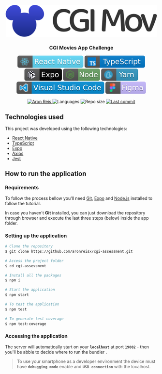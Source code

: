 

<div align="center">
    <img width="500" alt="CGI Mov logo" src=".github/logo.svg" />
    <h3>CGI Movies App Challenge</h3>
</div>

<p align="center">
<img  alt="badge react native"  src=".github\badge-react-native.svg">
<img  alt="badge typescript"  src=".github\badge-typescript.svg">
<img  alt="badge expo"  src=".github\badge-expo.svg">
<img  alt="badge node"  src=".github\badge-node.svg">
<img  alt="badge yarn"  src=".github\badge-yarn.svg">
<img  alt="badge vscode"  src=".github\badge-vscode.svg">
<img  alt="badge figma"  src=".github\badge-figma.svg">
</p>

<p align="center">
   <a href="https://www.linkedin.com/in/aronreis/">
      <img alt="Aron Reis" src="https://img.shields.io/badge/-AronReis-0A66C2?style=flat&logo=Linkedin&logoColor=white" />
   </a>

  <img alt="Languages" src="https://img.shields.io/github/languages/count/aronreisx/cgi-assessment?color=brightgreen">

  <img alt="Repo size" src="https://img.shields.io/github/repo-size/aronreisx/cgi-assessment?color=important">

  <a href="https://github.com/aronreisx/README-budget/commits/master">
    <img alt="Last commit" src="https://img.shields.io/github/last-commit/aronreisx/cgi-assessment?color=blueviolet">
  </a>
  </p>


## Technologies used

This project was developed using the following technologies:

- [React Native](https://reactnative.dev/)
- [TypeScript](https://www.typescriptlang.org/)
- [Expo](https://expo.dev/)
- [Axios](https://axios-http.com/)
- [Jest](https://jestjs.io/)

## How to run the application

### Requirements

To follow the process bellow you'll need [Git](https://git-scm.com), [Expo](https://expo.dev/) and [Node.js](https://nodejs.org/) installed to follow the tutorial.

In case you haven't **Git** installed, you can just download the repository through browser and execute the last three steps (below) inside the app folder.

### Setting up the application

```bash
# Clone the repository
$ git clone https://github.com/aronreisx/cgi-assessment.git
```

```bash
# Access the project folder
$ cd cgi-assessment
```

```bash
# Install all the packages
$ npm i
```

```bash
# Start the application
$ npm start
```

```bash
# To test the application
$ npm test
```

```bash
# To generate test coverage
$ npm test:coverage
```

### Accessing the application

The server will automatically start on your **`localhost`** at port **`19002`** - then you'll be abble to decide where to run the bundler .<br>
> To use your smartphone as a developer environment the device must have **`debugging mode`** enable and **`USB connection`** with the localhost.
